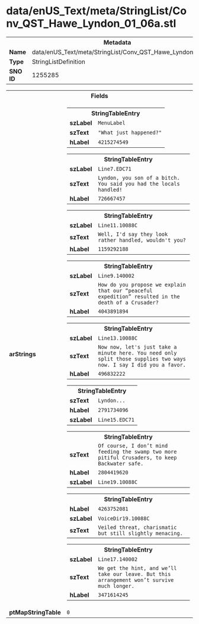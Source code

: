 <h1>data/enUS_Text/meta/StringList/Conv_QST_Hawe_Lyndon_01_06a.stl</h1><table><tr><th colspan="100%">Metadata</th></tr><tr><td><b>Name</b></td><td>data/enUS_Text/meta/StringList/Conv_QST_Hawe_Lyndon_01_06a.stl</td></tr><tr><td><b>Type</b></td><td>StringListDefinition</td></tr><tr><td><b>SNO ID</b></td><td>1255285</td></tr></table>

<table><tr><th colspan="100%">Fields</th></tr><tr><td><b>arStrings</b></td><td><table><tr><th colspan="100%">StringTableEntry</th></tr><tr><td><b>szLabel</b></td><td><code>MenuLabel</code></td></tr><tr><td><b>szText</b></td><td><code>"What just happened?"</code></td></tr><tr><td><b>hLabel</b></td><td><code>4215274549</code></td></tr></table>


<table><tr><th colspan="100%">StringTableEntry</th></tr><tr><td><b>szLabel</b></td><td><code>Line7.EDC71</code></td></tr><tr><td><b>szText</b></td><td><code>Lyndon, you son of a bitch. You said you had the locals handled!</code></td></tr><tr><td><b>hLabel</b></td><td><code>726667457</code></td></tr></table>


<table><tr><th colspan="100%">StringTableEntry</th></tr><tr><td><b>szLabel</b></td><td><code>Line11.10088C</code></td></tr><tr><td><b>szText</b></td><td><code>Well, I'd say they look rather handled, wouldn't you?</code></td></tr><tr><td><b>hLabel</b></td><td><code>1159292188</code></td></tr></table>


<table><tr><th colspan="100%">StringTableEntry</th></tr><tr><td><b>szLabel</b></td><td><code>Line9.140002</code></td></tr><tr><td><b>szText</b></td><td><code>How do you propose we explain that our “peaceful expedition” resulted in the death of a Crusader?</code></td></tr><tr><td><b>hLabel</b></td><td><code>4043891894</code></td></tr></table>


<table><tr><th colspan="100%">StringTableEntry</th></tr><tr><td><b>szLabel</b></td><td><code>Line13.10088C</code></td></tr><tr><td><b>szText</b></td><td><code>Now now, let's just take a minute here. You need only split those supplies two ways now. I say I did you a favor.</code></td></tr><tr><td><b>hLabel</b></td><td><code>496832222</code></td></tr></table>


<table><tr><th colspan="100%">StringTableEntry</th></tr><tr><td><b>szText</b></td><td><code>Lyndon...</code></td></tr><tr><td><b>hLabel</b></td><td><code>2791734096</code></td></tr><tr><td><b>szLabel</b></td><td><code>Line15.EDC71</code></td></tr></table>


<table><tr><th colspan="100%">StringTableEntry</th></tr><tr><td><b>szText</b></td><td><code>Of course, I don’t mind feeding the swamp two more pitiful Crusaders, to keep Backwater safe.</code></td></tr><tr><td><b>hLabel</b></td><td><code>2804419620</code></td></tr><tr><td><b>szLabel</b></td><td><code>Line19.10088C</code></td></tr></table>


<table><tr><th colspan="100%">StringTableEntry</th></tr><tr><td><b>hLabel</b></td><td><code>4263752081</code></td></tr><tr><td><b>szLabel</b></td><td><code>VoiceDir19.10088C</code></td></tr><tr><td><b>szText</b></td><td><code>Veiled threat, charismatic but still slightly menacing.</code></td></tr></table>


<table><tr><th colspan="100%">StringTableEntry</th></tr><tr><td><b>szLabel</b></td><td><code>Line17.140002</code></td></tr><tr><td><b>szText</b></td><td><code>We get the hint, and we’ll take our leave. But this arrangement won’t survive much longer.</code></td></tr><tr><td><b>hLabel</b></td><td><code>3471614245</code></td></tr></table>


</td></tr><tr><td><b>ptMapStringTable</b></td><td><code>0</code></td></tr></table>

